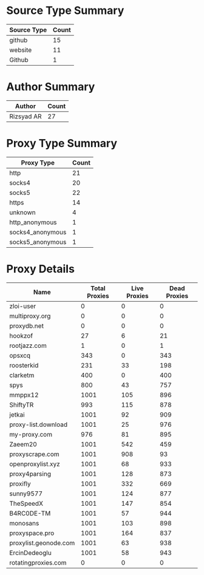 # Source Type Summary

| Source Type | Count |
|-------------|-------|
| github | 15 |
| website | 11 |
| Github | 1 |


# Author Summary

| Author | Count |
|--------|-------|
| Rizsyad AR | 27 |


# Proxy Type Summary

| Proxy Type | Count |
|------------|-------|
| http | 21 |
| socks4 | 20 |
| socks5 | 22 |
| https | 14 |
| unknown | 4 |
| http_anonymous | 1 |
| socks4_anonymous | 1 |
| socks5_anonymous | 1 |


# Proxy Details

| Name | Total Proxies | Live Proxies | Dead Proxies |
|------|---------------|--------------|---------------|
| zloi-user | 0 | 0 | 0 |
| multiproxy.org | 0 | 0 | 0 |
| proxydb.net | 0 | 0 | 0 |
| hookzof | 27 | 6 | 21 |
| rootjazz.com | 1 | 0 | 1 |
| opsxcq | 343 | 0 | 343 |
| roosterkid | 231 | 33 | 198 |
| clarketm | 400 | 0 | 400 |
| spys | 800 | 43 | 757 |
| mmppx12 | 1001 | 105 | 896 |
| ShiftyTR | 993 | 115 | 878 |
| jetkai | 1001 | 92 | 909 |
| proxy-list.download | 1001 | 25 | 976 |
| my-proxy.com | 976 | 81 | 895 |
| Zaeem20 | 1001 | 542 | 459 |
| proxyscrape.com | 1001 | 908 | 93 |
| openproxylist.xyz | 1001 | 68 | 933 |
| proxy4parsing | 1001 | 128 | 873 |
| proxifly | 1001 | 332 | 669 |
| sunny9577 | 1001 | 124 | 877 |
| TheSpeedX | 1001 | 147 | 854 |
| B4RC0DE-TM | 1001 | 57 | 944 |
| monosans | 1001 | 103 | 898 |
| proxyspace.pro | 1001 | 164 | 837 |
| proxylist.geonode.com | 1001 | 63 | 938 |
| ErcinDedeoglu | 1001 | 58 | 943 |
| rotatingproxies.com | 0 | 0 | 0 |
